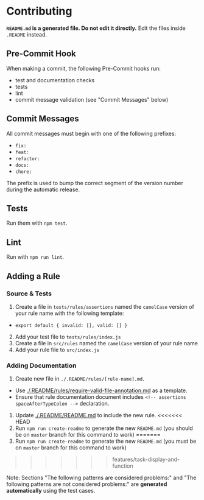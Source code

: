 # Contributing

**`README.md` is a generated file. Do not edit it directly.** Edit the files inside `.README` instead.

## Pre-Commit Hook

When making a commit, the following Pre-Commit hooks run:

* test and documentation checks
* tests
* lint
* commit message validation (see "Commit Messages" below)

## Commit Messages

All commit messages must begin with one of the following prefixes:

* `fix: `
* `feat: `
* `refactor: `
* `docs: `
* `chore: `

The prefix is used to bump the correct segment of the version number during the automatic release.

## Tests

Run them with `npm test`.

## Lint

Run with `npm run lint`.

## Adding a Rule

### Source & Tests

1. Create a file in `tests/rules/assertions` named the `camelCase` version of your rule name with the following template:
  * `export default { invalid: [], valid: [] }`
2. Add your test file to `tests/rules/index.js`
3. Create a file in `src/rules` named the `camelCase` version  of your rule name
4. Add your rule file to `src/index.js`

### Adding Documentation

1. Create new file in `./.README/rules/[rule-name].md`.
  * Use [./.README/rules/require-valid-file-annotation.md](./.README/rules/require-valid-file-annotation.md) as a template.
  * Ensure that rule documentation document includes `<!-- assertions spaceAfterTypeColon -->` declaration.
1. Update [./.README/README.md](/.README/README.md) to include the new rule.
<<<<<<< HEAD
1. Run `npm run create-readme` to generate the new `README.md` (you should be on `master` branch for this command to work)
=======
1. Run `npm run create-readme` to generate the new `README.md` (you must be on `master` branch for this command to work)
>>>>>>> features/task-display-and-function

Note: Sections "The following patterns are considered problems:" and "The following patterns are not considered problems:" are **generated automatically** using the test cases.
